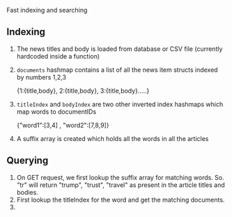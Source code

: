 Fast indexing and searching

## Indexing

1. The news titles and body is loaded from database or CSV file (currently hardcoded inside a function)

2. `documents` hashmap contains a list of all the news item structs indexed by numbers 1,2,3

   {1:{title,body}, 2:{title,body}, 3:{title,body}.....}

3. `titleIndex` and `bodyIndex` are two other inverted index hashmaps which map words to documentIDs

   {"word1":[3,4] , "word2":[7,8,9]}

4. A suffix array is created which holds all the words in all the articles



## Querying

1. On GET request, we first lookup the suffix array for matching words. So. "tr" will return "trump", "trust", "travel" as present in the article titles and bodies.
2. First lookup the titleIndex for the word and get the matching documents.
3. 

